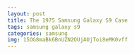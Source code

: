 ```yaml
---
layout: post
title: The 1975 Samsung Galaxy S9 Case
tags: samsung galaxy s9
categories: samsung
img: 15OG8maBk6BnUZN2OUjAUjToi8eMK0vff
---
```

